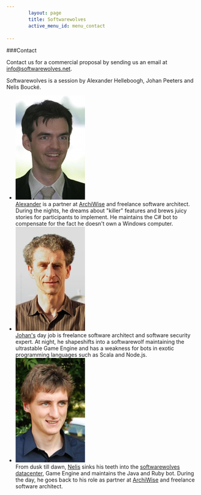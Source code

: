 ```yaml
---
        layout: page
        title: Softwarewolves
        active_menu_id: menu_contact

---
```


###Contact

Contact us for a commercial proposal by sending us an email at <a href="mailto:info@softwarewolves.net">info@softwarewolves.net</a>.

Softwarewolves is a session by Alexander Helleboogh, Johan Peeters and Nelis Bouck&eacute;.

<ul class="small-block-grid-1 medium-block-grid-3 large-block-grid-3">
<li>
<img class="mugshot" alt="Foto Alexander" src="/images/mugshots/FotoAlexander.jpg"><br>
<a href="http://be.linkedin.com/in/alexanderhelleboogh">Alexander</a> is a partner at <a href="http://www.archiwise.com">ArchiWise</a> and freelance software architect. During the nights, he dreams about "killer" features and brews juicy stories for participants to implement. He maintains the C# bot to compensate for the fact he doesn't own a Windows computer.
</li>
<li> 
<img class="mugshot" alt="Foto Johan" src="/images/mugshots/JohanPeeters.jpg"><br>
<a href="http://be.linkedin.com/in/johanpeeters">Johan's</a> day job is freelance software architect and software security expert. At night, he shapeshifts into a softwarewolf maintaining the ultrastable Game Engine and has a weakness for bots in exotic programming languages such as Scala and Node.js.
</li>
<li> 
<img class="mugshot" alt="Foto Nelis" src="/images/mugshots/FotoNelis.jpg"><br>
From dusk till dawn, <a href="http://www.linkedin.com/in/nelis">Nelis</a> sinks his teeth into the <a href="technology.html">softwarewolves datacenter</a>, Game Engine and maintains the Java and Ruby bot. During the day, he goes back to his role as partner at <a href="http://www.archiwise.com">ArchiWise</a> and freelance software architect.
</li>
</ul>